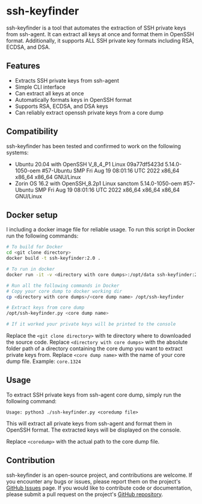 # ssh-keyfinder

ssh-keyfinder is a tool that automates the extraction of SSH private keys from ssh-agent. It can extract all keys at once and format them in OpenSSH format. Additionally, it supports ALL SSH private key formats including RSA, ECDSA, and DSA.

## Features

- Extracts SSH private keys from ssh-agent
- Simple CLI interface
- Can extract all keys at once
- Automatically formats keys in OpenSSH format
- Supports RSA, ECDSA, and DSA keys
- Can reliably extract openssh private keys from a core dump

## Compatibility

ssh-keyfinder has been tested and confirmed to work on the following systems:

- Ubuntu 20.04 with OpenSSH V_8_4_P1 Linux 09a77df5423d 5.14.0-1050-oem #57-Ubuntu SMP Fri Aug 19 08:01:16 UTC 2022 x86_64 x86_64 x86_64 GNU/Linux
- Zorin OS 16.2 with OpenSSH_8.2p1 Linux sanctom 5.14.0-1050-oem #57-Ubuntu SMP Fri Aug 19 08:01:16 UTC 2022 x86_64 x86_64 x86_64 GNU/Linux


## Docker setup
I including a docker image file for reliable usage. 
To run this script in Docker run the following commands:
```sh
# To build for Docker
cd <git clone directory>
docker build -t ssh-keyfinder:2.0 .

# To run in docker
docker run -it -v <directory with core dumps>:/opt/data ssh-keyfinder:2.0 bash

# Run all the following commands in Docker
# Copy your core dump to docker working dir
cp <directory with core dumps>/<core dump name> /opt/ssh-keyfinder

# Extract keys from core dump
/opt/ssh-keyfinder.py <core dump name>

# If it worked your private keys will be printed to the console
```

Replace the `<git clone directory>` with te directory where to downloaded the source code.
Replace `<directory with core dumps>` with the absolute folder path of a directory containing the core dump you want to extract private keys from.
Replace `<core dump name>` with the name of your core dump file. Example: `core.1324`

## Usage

To extract SSH private keys from ssh-agent core dump, simply run the following command:

```
Usage: python3 ./ssh-keyfinder.py <coredump file>
```

This will extract all private keys from ssh-agent and format them in OpenSSH format. The extracted keys will be displayed on the console.


Replace `<coredump>` with the actual path to the core dump file.


## Contribution

ssh-keyfinder is an open-source project, and contributions are welcome. If you encounter any bugs or issues, please report them on the project's [GitHub Issues](https://github.com/Kracken256/ssh-keyfinder/issues) page. If you would like to contribute code or documentation, please submit a pull request on the project's [GitHub repository](https://github.com/Kracken256/ssh-keyfinder).